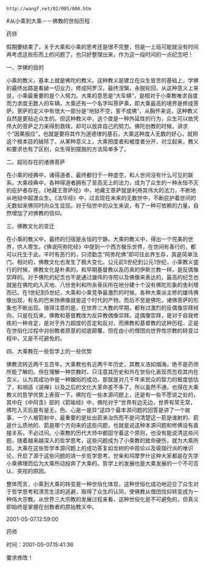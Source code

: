 `http://wangf.net/02/005/006.htm`


#从小乘到大乘－－佛教的世俗历程


药师


假期要结束了，关于大乘和小乘的思考还是很不完整，但是一上班可能就没有时间再考虑这些形而上的问题了。也只好整理出来，作为这一段时间的一点纪念吧！ 

一、学佛的目的 

小乘的教义，基本上就是佛陀的教义。这种教义是建立在众生皆苦的基础上，学佛的最终出路是看破一切业力，修成阿罗汉，最终涅槃，永脱轮回。从这种意义上来说，小乘最重要的是个人努力。大乘的意思是“大车辆”，是相对于小乘教唯求自度而力求度无数人的车辆，大乘还有一个名字叫菩萨乘，即大乘最高的境界是修成菩萨。菩萨的定义中有很大一部分是“地狱不空，誓不成佛”，从胸怀来说，这种教义自然是更贴近众生的。但这种教义中，这个度是一种外延性的行为，众生可以依凭伟大的菩萨之力来得到救赎，却可以放弃自己的努力。佛陀创教的时候，讲求个“因果报应”，也就是要将其作为道德律的基石，大乘这种度人无数的好心，就把这个根本目的破除了。从某种意义上，大乘把度者和被度者分开、对立起来，教义和要求也有了区别，众生得到摆脱的方法简单多了。 


二、超验存在的诸佛菩萨 

在小乘的经典中，诸得道者，最终都归于一种虚空，和人世间没有什么可见的联系。大乘经典中，各种得道者拥有了至高无上的法力，成为了众生的一种永恒不灭的庇护者存在。《地藏王菩萨经》中，地藏王菩萨就是利用其伟大的法力，不断地从地狱中超渡众生。《法华经》中，过去现在未来的无数世中，不断庇护着世间的无数如来佛同时向众生显现。对于俗世中的众生来说，有了一种可依赖的力量，自然增加了对佛教的信仰。 


三、佛教文化的变迁 

在小乘的教义中，最终的归宿是永恒的宁静。大乘的教义中，得出一个完美的世界，供人寄生。《佛说阿弥陀经》中提到一个西方极乐世界，在世间有善行的，都可以托生于此，平时有恶行的，只须勤念“阿弥陀佛”即可往此界生存，真是简单法门。相对的，佛教文化也发生了极大变化。公元前5世纪到公元1世纪，小乘教义盛行的时候，佛教文化是朴素的，和早期基督教以及历来的伊斯兰教一样，是反偶像崇拜的。对于佛陀的纪念也不是通过雄伟的寺院以及佛像来表达的，最高的纪念也就是在佛陀的入灭地、八份舍利和所余骨灰所在地分建十个没有佛陀形象的舍利塔而已。在1世纪到5世纪，大乘和小乘竞争最激烈的时候，各种大乘派主修的雄伟佛像出现，有名的巴米扬佛像就是这个时代的产物，而后不至是佛陀，诸佛菩萨的形象也不断出现。值得注意的是，在世界三大教的早期，都有过激烈的反偶像崇拜倾向，只是在后来，佛教和基督教改为反异教偶像崇拜。这偶像崇拜，是对于自我修练的一种肯定，是对于外力超度的否定和反对，而佛教和基督教的这种历程，正是在世俗化过程中对创教者原意的彻底颠覆，但在由小的僧团向世界性宗教的转变过程中，又是不可避免的。 


四、大乘教在一些哲学上的一些优势 

佛教流转近两千五百年，大乘教也有近两千年历史，其教义浩如烟海，绝不是药师所能了解的。但在理解一种宗教时，只注意其历史和外在世俗化表现而忽视其内在含义，认为其成功中是一种媚俗的成功，那就是对几千年来民众的智力的极度低估了，和胡适《说禅》以及之后的文化大革命差不多了。所以虽然不通，也得在大乘教义的哲学优势上表叙一下。佛陀在一些本源问题上，还是有一些不愿说之处的，其中在《中阿含》部的《箭喻经》中，佛陀对于“世界有边无边，世界有常无常，佛陀入灭后是有是无，色、心是一是异”这四个最本源问题的回答是讲了一个故事，一个人被箭射中，最重要的是扯出箭来治伤而不是问清楚这一箭是谁射的、箭是什么质地的、箭是哪个方向来的这些问题，也就是说这种本源问题和修佛没有直接关系，不必过问。小乘教的历代大师中都固守着这个原则，也没有能说清这些问题，随着越来越深入的哲学思考，这些问题成为了小乘教的致命硬伤，就为大乘所趁。大乘在这些哲学本源问题上的成功答复如龙树的中观论以及瑜珈行派的唯识论，开启了源于这些问题的进一步哲学思考。世亲和鸠摩罗什这种大家都是在先学小乘佛理而后为大乘所动投奔了大乘的。哲学上的发展也是大乘发展的一个不可否认、突视的原因。 


整体而言，小乘到大乘的转变是一种世俗化体现，这种世俗化成功地迎合了众生对于哲学思考和清苦生活的逃避，取得了众生的认同，使佛教从僧团信仰转变成为一种伟大宗教。从世界三大宗教的发展过程来看，这种世俗化是不可避免的，但真义即始终是掌握在创教者的原始教义中。 


 

2001-05-07.12:59:00


药师

时间：2001-05-07.15:41:36 

要求修改！
